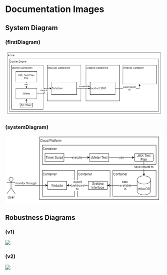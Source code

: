 # Documentation Images

## System Diagram
### (firstDiagram)
<img src="firstDiagram.png" >

### (systemDiagram)
<img src="systemDiagram.png" >

## Robustness Diagrams
### (v1)
<img src="robustnessDiagramV1.png" >

### (v2)
<img src="robustnessDiagramV2.png" >

